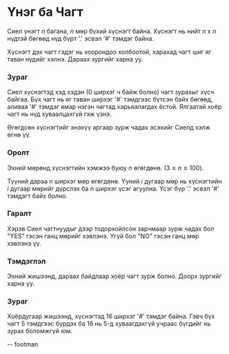 Үнэг ба Чагт
====================
Сиел үнэгт $n$ багана, $n$ мөр бүхий хүснэгт байна. Хүснэгт нь нийт $n$ x $n$ нүдтэй бөгөөд нүд бүрт '.' эсвэл '#' тэмдэг байна.

Хүснэгт дэх чагт гэдэг нь хоорондоо холбоотой, харахад чагт шиг яг таван нүдийг хэлнэ. Дараах зургийг харна уу.

### Зураг
Сиел хүснэгтэд хэд хэдэн ($0$ ширхэг ч байж болно) чагт зурахыг хүсч байгаа. Бүх чагт нь яг таван ширхэг '#' тэмдгээс бүтсэн байх бөгөөд, аливаа '#' тэмдэг ямар нэгэн чагтад харьяалагдах ёстой. Ялгаатай хоёр чагт нь нүд хуваалцахгүй гэж үзнэ.

Өгөгдсөн хүснэгтийг энэхүү аргаар зурж чадах эсэхийг Сиелд хэлж өгнө үү.


### Оролт

Эхний мөрөнд хүснэгтийн хэмжээ буюу $n$ өгөгдөнө. $(3 \leq n \leq 100)$. 

Түүний дараа $n$ ширхэг мөр өгөгдөнө. Үүний $i$ дугаар мөр нь хүснэгтийн $i$ дугаар мөрийг дүрслэх ба $n$ ширхэг үсэг агуулна. Үсэг бүр '.' эсвэл '#' тэмдэгт байх болно. 

### Гаралт
Хэрэв Сиел чагтнуудыг дээр тодорхойлсон зарчмаар зурж чадах бол "YES" гэсэн ганц мөрийг хэвлэнэ. Үгүй бол "NO" гэсэн ганц мөр хэвлэнэ үү. 

### Тэмдэглэл
Эхний жишээнд, дараах байдлаар хоёр чагт зурж болно. Доорх зургийг харна уу.

### Зураг

Хоёрдугаар жишээнд, хүснэгтэд $16$ ширхэг '#' тэмдэг байна. Гэвч бүх чагт $5$ тэмдгээс бүрдэх ба $16$ нь $5$-д хуваагдахгүй учраас бүгдийг нь зурах боломжгүй юм.

-- footman